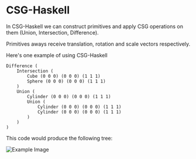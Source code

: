 # CSG-Haskell

In CSG-Haskell we can construct primitives and apply CSG operations on them (Union, Intersection, Difference).

Primitives aways receive translation, rotation and scale vectors respectively.

Here's one example of using CSG-Haskell

    Difference (
        Intersection (
            Cube (0 0 0) (0 0 0) (1 1 1)
            Sphere (0 0 0) (0 0 0) (1 1 1)
        )
        Union (
            Cylinder (0 0 0) (0 0 0) (1 1 1)
            Union (
                Cylinder (0 0 0) (0 0 0) (1 1 1)
                Cylinder (0 0 0) (0 0 0) (1 1 1)
            )
        )
    )

This code would produce the following tree:

![Example Image](http://jamie-wong.com/images/16-07-11/csg.png)